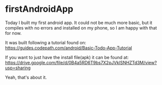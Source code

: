 # firstAndroidApp

Today I built my first android app. It could not be much more basic, but it compiles with no errors and installed on my phone, so I am happy with that for now.

It was built following a tutorial found on: https://guides.codepath.com/android/Basic-Todo-App-Tutorial

If you want to just have the install file(apk) it can be found at: https://drive.google.com/file/d/0B4a5RD6T9bs7X2pJVklSNHZTd3M/view?usp=sharing

Yeah, that's about it.
